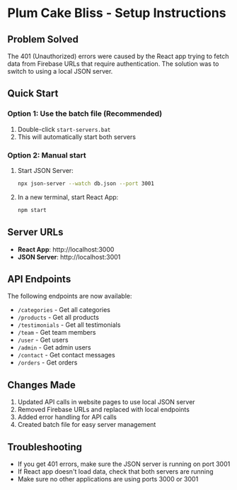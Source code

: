 # Plum Cake Bliss - Setup Instructions

## Problem Solved
The 401 (Unauthorized) errors were caused by the React app trying to fetch data from Firebase URLs that require authentication. The solution was to switch to using a local JSON server.

## Quick Start

### Option 1: Use the batch file (Recommended)
1. Double-click `start-servers.bat`
2. This will automatically start both servers

### Option 2: Manual start
1. Start JSON Server:
   ```bash
   npx json-server --watch db.json --port 3001
   ```

2. In a new terminal, start React App:
   ```bash
   npm start
   ```

## Server URLs
- **React App**: http://localhost:3000
- **JSON Server**: http://localhost:3001

## API Endpoints
The following endpoints are now available:
- `/categories` - Get all categories
- `/products` - Get all products  
- `/testimonials` - Get all testimonials
- `/team` - Get team members
- `/user` - Get users
- `/admin` - Get admin users
- `/contact` - Get contact messages
- `/orders` - Get orders

## Changes Made
1. Updated API calls in website pages to use local JSON server
2. Removed Firebase URLs and replaced with local endpoints
3. Added error handling for API calls
4. Created batch file for easy server management

## Troubleshooting
- If you get 401 errors, make sure the JSON server is running on port 3001
- If React app doesn't load data, check that both servers are running
- Make sure no other applications are using ports 3000 or 3001
